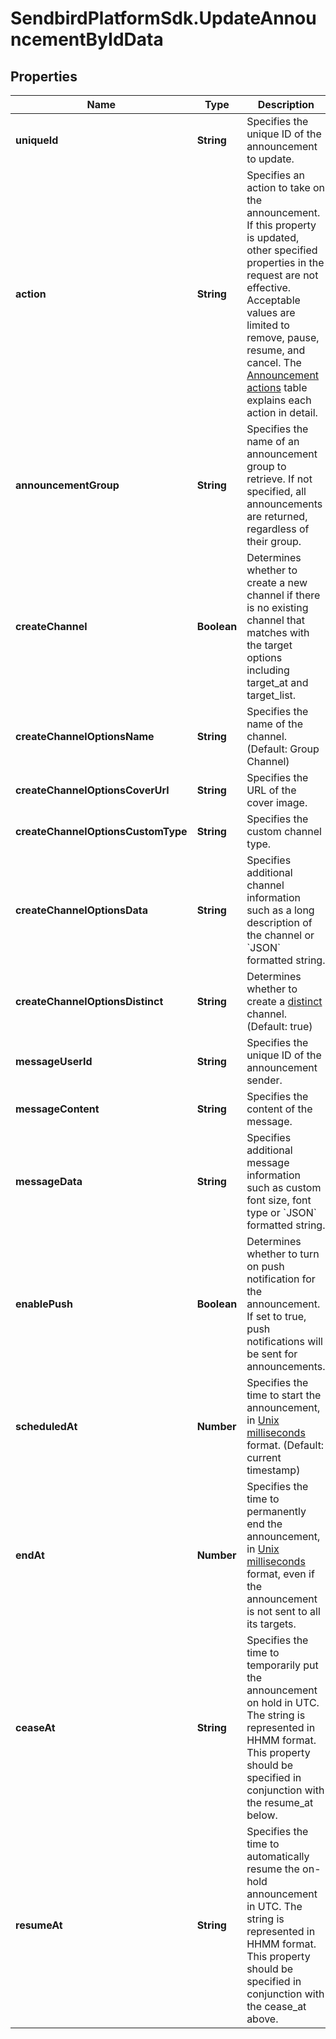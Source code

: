 # SendbirdPlatformSdk.UpdateAnnouncementByIdData

## Properties

Name | Type | Description | Notes
------------ | ------------- | ------------- | -------------
**uniqueId** | **String** | Specifies the unique ID of the announcement to update. | 
**action** | **String** | Specifies an action to take on the announcement. If this property is updated, other specified properties in the request are not effective. Acceptable values are limited to remove, pause, resume, and cancel. The [Announcement actions](#2-update-an-announcement-3-how-to-change-announcement-status) table explains each action in detail. | 
**announcementGroup** | **String** | Specifies the name of an announcement group to retrieve. If not specified, all announcements are returned, regardless of their group. | 
**createChannel** | **Boolean** | Determines whether to create a new channel if there is no existing channel that matches with the target options including target_at and target_list. | 
**createChannelOptionsName** | **String** | Specifies the name of the channel. (Default: Group Channel) | 
**createChannelOptionsCoverUrl** | **String** | Specifies the URL of the cover image. | 
**createChannelOptionsCustomType** | **String** | Specifies the custom channel type. | 
**createChannelOptionsData** | **String** | Specifies additional channel information such as a long description of the channel or &#x60;JSON&#x60; formatted string. | 
**createChannelOptionsDistinct** | **String** | Determines whether to create a [distinct](/docs/chat/v3/platform-api/guides/channel-types#2-group-channel) channel. (Default: true) | 
**messageUserId** | **String** | Specifies the unique ID of the announcement sender. | 
**messageContent** | **String** | Specifies the content of the message. | 
**messageData** | **String** | Specifies additional message information such as custom font size, font type or &#x60;JSON&#x60; formatted string. | 
**enablePush** | **Boolean** | Determines whether to turn on push notification for the announcement. If set to true, push notifications will be sent for announcements. | 
**scheduledAt** | **Number** | Specifies the time to start the announcement, in [Unix milliseconds](/docs/chat/v3/platform-api/guides/miscellaneous#2-timestamps) format. (Default: current timestamp) | 
**endAt** | **Number** | Specifies the time to permanently end the announcement, in [Unix milliseconds](/docs/chat/v3/platform-api/guides/miscellaneous#2-timestamps) format, even if the announcement is not sent to all its targets. | 
**ceaseAt** | **String** | Specifies the time to temporarily put the announcement on hold in UTC. The string is represented in HHMM format. This property should be specified in conjunction with the resume_at below. | 
**resumeAt** | **String** | Specifies the time to automatically resume the on-hold announcement in UTC. The string is represented in HHMM format. This property should be specified in conjunction with the cease_at above. | 


